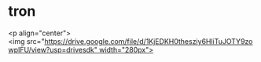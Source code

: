 # tron

<p align="center"> 
 <br><img src="https://drive.google.com/file/d/1KjEDKH0thesziy6HliTuJOTY9zowpIFU/view?usp=drivesdk" width="280px"><br><br> 
 </p> 





